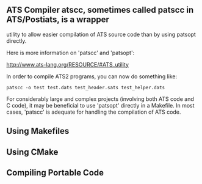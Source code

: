 ## ATS Compiler atscc, sometimes called patscc in ATS/Postiats, is a wrapper
utility to allow easier compilation of ATS source code than by using patsopt
directly.

Here is more information on 'patscc' and 'patsopt':

http://www.ats-lang.org/RESOURCE/#ATS_utility

In order to compile ATS2 programs, you can now do something like:

``` patscc -o test test.dats test_header.sats test_helper.dats ```

For considerably large and complex projects (involving both ATS code and C
code), it may be beneficial to use 'patsopt' directly in a Makefile. In most
cases, 'patscc' is adequate for handling the compilation of ATS code.


## Using Makefiles


## Using CMake

## Compiling Portable Code
